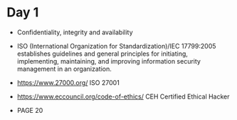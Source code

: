 # Day 1

* Confidentiality, integrity and availability
* ISO (International Organization for Standardization)/IEC 17799:2005 establishes guidelines and general principles for initiating, implementing, maintaining, and improving information security management in an organization.
* https://www.27000.org/ ISO 27001
* https://www.eccouncil.org/code-of-ethics/ CEH Certified Ethical Hacker

* PAGE 20
